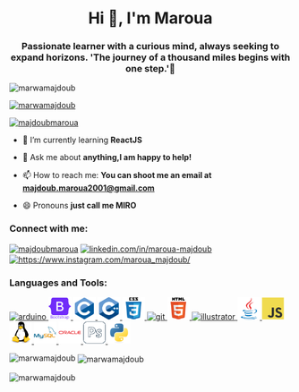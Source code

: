 <h1 align="center">Hi 👋, I'm Maroua</h1>
<h3 align="center">Passionate learner with a curious mind, always seeking to expand horizons. 'The journey of a thousand miles begins with one step.'🌟</h3>

<p align="left"> <img src="https://komarev.com/ghpvc/?username=marwamajdoub&label=Profile%20views&color=0e75b6&style=flat" alt="marwamajdoub" /> </p>

<p align="left"> <a href="https://github.com/ryo-ma/github-profile-trophy"><img src="https://github-profile-trophy.vercel.app/?username=marwamajdoub" alt="marwamajdoub" /></a> </p>

<p align="left"> <a href="https://twitter.com/majdoubmaroua" target="blank"><img src="https://img.shields.io/twitter/follow/majdoubmaroua?logo=twitter&style=for-the-badge" alt="majdoubmaroua" /></a> </p>

- 🌱 I’m currently learning **ReactJS**

- 💬 Ask me about **anything,I am happy to help!**

- 📫 How to reach me: **You can shoot me an email at majdoub.maroua2001@gmail.com**

- 😄 Pronouns **just call me MIRO**

<h3 align="left">Connect with me:</h3>
<p align="left">
<a href="https://twitter.com/majdoubmaroua" target="blank"><img align="center" src="https://raw.githubusercontent.com/rahuldkjain/github-profile-readme-generator/master/src/images/icons/Social/twitter.svg" alt="majdoubmaroua" height="30" width="40" /></a>
<a href="https://linkedin.com/in/linkedin.com/in/maroua-majdoub" target="blank"><img align="center" src="https://raw.githubusercontent.com/rahuldkjain/github-profile-readme-generator/master/src/images/icons/Social/linked-in-alt.svg" alt="linkedin.com/in/maroua-majdoub" height="30" width="40" /></a>
<a href="https://instagram.com/https://www.instagram.com/maroua_majdoub/" target="blank"><img align="center" src="https://raw.githubusercontent.com/rahuldkjain/github-profile-readme-generator/master/src/images/icons/Social/instagram.svg" alt="https://www.instagram.com/maroua_majdoub/" height="30" width="40" /></a>
</p>

<h3 align="left">Languages and Tools:</h3>
<p align="left"> <a href="https://www.arduino.cc/" target="_blank" rel="noreferrer"> <img src="https://cdn.worldvectorlogo.com/logos/arduino-1.svg" alt="arduino" width="40" height="40"/> </a> <a href="https://getbootstrap.com" target="_blank" rel="noreferrer"> <img src="https://raw.githubusercontent.com/devicons/devicon/master/icons/bootstrap/bootstrap-plain-wordmark.svg" alt="bootstrap" width="40" height="40"/> </a> <a href="https://www.cprogramming.com/" target="_blank" rel="noreferrer"> <img src="https://raw.githubusercontent.com/devicons/devicon/master/icons/c/c-original.svg" alt="c" width="40" height="40"/> </a> <a href="https://www.w3schools.com/cpp/" target="_blank" rel="noreferrer"> <img src="https://raw.githubusercontent.com/devicons/devicon/master/icons/cplusplus/cplusplus-original.svg" alt="cplusplus" width="40" height="40"/> </a> <a href="https://www.w3schools.com/css/" target="_blank" rel="noreferrer"> <img src="https://raw.githubusercontent.com/devicons/devicon/master/icons/css3/css3-original-wordmark.svg" alt="css3" width="40" height="40"/> </a> <a href="https://git-scm.com/" target="_blank" rel="noreferrer"> <img src="https://www.vectorlogo.zone/logos/git-scm/git-scm-icon.svg" alt="git" width="40" height="40"/> </a> <a href="https://www.w3.org/html/" target="_blank" rel="noreferrer"> <img src="https://raw.githubusercontent.com/devicons/devicon/master/icons/html5/html5-original-wordmark.svg" alt="html5" width="40" height="40"/> </a> <a href="https://www.adobe.com/in/products/illustrator.html" target="_blank" rel="noreferrer"> <img src="https://www.vectorlogo.zone/logos/adobe_illustrator/adobe_illustrator-icon.svg" alt="illustrator" width="40" height="40"/> </a> <a href="https://www.java.com" target="_blank" rel="noreferrer"> <img src="https://raw.githubusercontent.com/devicons/devicon/master/icons/java/java-original.svg" alt="java" width="40" height="40"/> </a> <a href="https://developer.mozilla.org/en-US/docs/Web/JavaScript" target="_blank" rel="noreferrer"> <img src="https://raw.githubusercontent.com/devicons/devicon/master/icons/javascript/javascript-original.svg" alt="javascript" width="40" height="40"/> </a> <a href="https://www.linux.org/" target="_blank" rel="noreferrer"> <img src="https://raw.githubusercontent.com/devicons/devicon/master/icons/linux/linux-original.svg" alt="linux" width="40" height="40"/> </a> <a href="https://www.mysql.com/" target="_blank" rel="noreferrer"> <img src="https://raw.githubusercontent.com/devicons/devicon/master/icons/mysql/mysql-original-wordmark.svg" alt="mysql" width="40" height="40"/> </a> <a href="https://www.oracle.com/" target="_blank" rel="noreferrer"> <img src="https://raw.githubusercontent.com/devicons/devicon/master/icons/oracle/oracle-original.svg" alt="oracle" width="40" height="40"/> </a> <a href="https://www.photoshop.com/en" target="_blank" rel="noreferrer"> <img src="https://raw.githubusercontent.com/devicons/devicon/master/icons/photoshop/photoshop-line.svg" alt="photoshop" width="40" height="40"/> </a> <a href="https://www.python.org" target="_blank" rel="noreferrer"> <img src="https://raw.githubusercontent.com/devicons/devicon/master/icons/python/python-original.svg" alt="python" width="40" height="40"/> </a> </p>

<p><img align="left" src="https://github-readme-stats.vercel.app/api/top-langs?username=marwamajdoub&show_icons=true&locale=en&layout=compact" alt="marwamajdoub" /></p>

<p>&nbsp;<img align="center" src="https://github-readme-stats.vercel.app/api?username=marwamajdoub&show_icons=true&locale=en" alt="marwamajdoub" /></p>

<p><img align="center" src="https://github-readme-streak-stats.herokuapp.com/?user=marwamajdoub&" alt="marwamajdoub" /></p>
